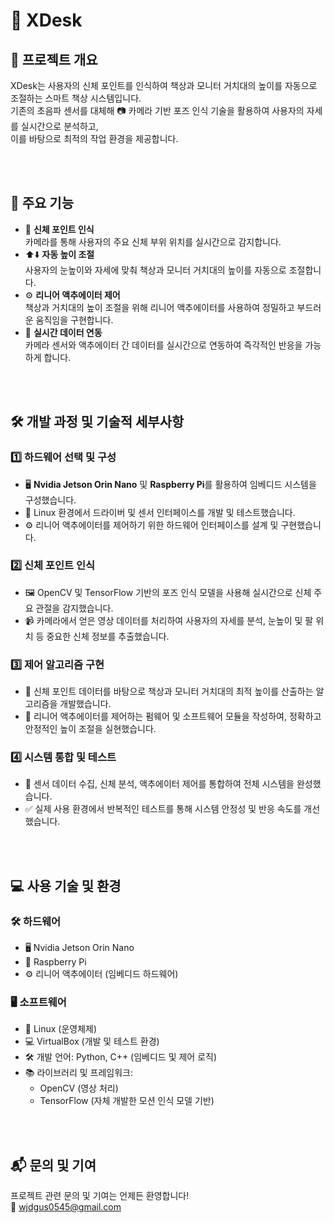 # 🚀 XDesk

## 📝 프로젝트 개요

XDesk는 사용자의 신체 포인트를 인식하여 책상과 모니터 거치대의 높이를 자동으로 조절하는 스마트 책상 시스템입니다.  
기존의 초음파 센서를 대체해 📷 카메라 기반 포즈 인식 기술을 활용하여 사용자의 자세를 실시간으로 분석하고,  
이를 바탕으로 최적의 작업 환경을 제공합니다.

<br/><br/>

## 🔑 주요 기능

- 🤖 **신체 포인트 인식**  
  카메라를 통해 사용자의 주요 신체 부위 위치를 실시간으로 감지합니다.  
- ⬆️⬇️ **자동 높이 조절**  
  사용자의 눈높이와 자세에 맞춰 책상과 모니터 거치대의 높이를 자동으로 조절합니다.  
- ⚙️ **리니어 액추에이터 제어**  
  책상과 거치대의 높이 조절을 위해 리니어 액추에이터를 사용하여 정밀하고 부드러운 움직임을 구현합니다.  
- 🔄 **실시간 데이터 연동**  
  카메라 센서와 액추에이터 간 데이터를 실시간으로 연동하여 즉각적인 반응을 가능하게 합니다.

<br/><br/>

## 🛠 개발 과정 및 기술적 세부사항

### 1️⃣ 하드웨어 선택 및 구성

- 🖥 **Nvidia Jetson Orin Nano** 및 **Raspberry Pi**를 활용하여 임베디드 시스템을 구성했습니다.  
- 🐧 Linux 환경에서 드라이버 및 센서 인터페이스를 개발 및 테스트했습니다.  
- ⚙️ 리니어 액추에이터를 제어하기 위한 하드웨어 인터페이스를 설계 및 구현했습니다.

### 2️⃣ 신체 포인트 인식

- 🖼 OpenCV 및 TensorFlow 기반의 포즈 인식 모델을 사용해 실시간으로 신체 주요 관절을 감지했습니다.  
- 📹 카메라에서 얻은 영상 데이터를 처리하여 사용자의 자세를 분석, 눈높이 및 팔 위치 등 중요한 신체 정보를 추출했습니다.

### 3️⃣ 제어 알고리즘 구현

- 🧮 신체 포인트 데이터를 바탕으로 책상과 모니터 거치대의 최적 높이를 산출하는 알고리즘을 개발했습니다.  
- 🔧 리니어 액추에이터를 제어하는 펌웨어 및 소프트웨어 모듈을 작성하여, 정확하고 안정적인 높이 조절을 실현했습니다.

### 4️⃣ 시스템 통합 및 테스트

- 🔗 센서 데이터 수집, 신체 분석, 액추에이터 제어를 통합하여 전체 시스템을 완성했습니다.  
- ✅ 실제 사용 환경에서 반복적인 테스트를 통해 시스템 안정성 및 반응 속도를 개선했습니다.

<br/><br/>

## 💻 사용 기술 및 환경

### 🛠 하드웨어

- 🖥 Nvidia Jetson Orin Nano  
- 🍓 Raspberry Pi  
- ⚙️ 리니어 액추에이터 (임베디드 하드웨어)  

### 🖥 소프트웨어

- 🐧 Linux (운영체제)  
- 💻 VirtualBox (개발 및 테스트 환경)  
- 🛠 개발 언어: Python, C++ (임베디드 및 제어 로직)  
- 📚 라이브러리 및 프레임워크:  
  - OpenCV (영상 처리)  
  - TensorFlow (자체 개발한 모션 인식 모델 기반) 

<br/><br/>

## 📬 문의 및 기여

프로젝트 관련 문의 및 기여는 언제든 환영합니다!  
📧 wjdgus0545@gmail.com
